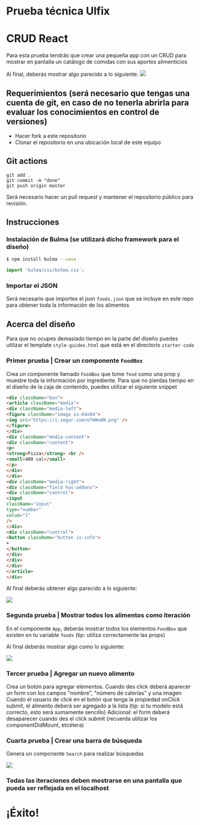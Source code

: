 # Prueba técnica Ulfix
# CRUD React

Para esta prueba tendrás que crear una pequeña app con un CRUD para mostrar en pantalla un catálogo de comidas con sus aportes alimenticios

Al final, deberás mostrar algo parecido a lo siguiente:
![](https://media.giphy.com/media/fH0dyqpPJRvTbiF5rJ/giphy.gif)

## Requerimientos (será necesario que tengas una cuenta de git, en caso de no tenerla abrirla para evaluar los conocimientos en control de versiones)

- Hacer fork a este repositorio
- Clonar el repositorio en una ubicación local de este equipo

## Git actions

```
git add .
git commit -m "done"
git push origin master
```

Será necesario hacer un pull request y mantener el repositorio público para revisión.

## Instrucciones

### Instalación de Bulma (se utilizará dicho framework para el diseño)

```sh
$ npm install bulma --save
```

```javascript
import 'bulma/css/bulma.css';
```

### Importar el JSON
Será necesario que importes el json `foods.json` que se incluye en este repo para obtener toda la información de los alimentos

## Acerca del diseño
Para que no ocupes demasiado tiempo en la parte del diseño puedes utilizar el template `style-guides.html` que está en el directorio `starter-code` 

### Primer prueba | Crear un componente `FoodBox`
Crea un componente llamado `FoodBox` que tome `food` como una prop y muestre toda la información por ingrediente. Para que no pierdas tiempo en el diseño de la caja de contenido, puedes utilizar el siguiente snippet

```html
<div className="box">
<article className="media">
<div className="media-left">
<figure className="image is-64x64">
<img src="https://i.imgur.com/eTmWoAN.png" />
</figure>
</div>
<div className="media-content">
<div className="content">
<p>
<strong>Pizza</strong> <br />
<small>400 cal</small>
</p>
</div>
</div>
<div className="media-right">
<div className="field has-addons">
<div className="control">
<input
className="input"
type="number" 
value="1"
/>
</div>
<div className="control">
<button className="button is-info">
+
</button>
</div>
</div>
</div>
</article>
</div>
```

Al final deberás obtener algo parecido a lo siguiente:

![](https://i.imgur.com/bY9i5Rw.png)

### Segunda prueba | Mostrar todos los alimentos como iteración

En el componente `App`, deberás mostrar todos los elementos `FoodBox` que existen en tu variable `foods` (tip: utiliza correctamente las props)

Al final deberás mostrar algo como lo siguiente:

![](https://i.imgur.com/3TVQJDO.png)

### Tercer prueba | Agregar un nuevo alimento

Crea un botón para agregar elementos.
Cuando des click deberá aparecer un form con los campos "nombre", "número de calorías" y una imagen
Cuando el usuario de click en el botón que tenga la propiedad onClick submit, el alimento deberá ser agregado a la lista (tip: si tu modelo está correcto, esto será sumamente sencillo)
Adicional: el form deberá desaparecer cuando des el click submit (recuerda utilizar los componentDidMount, etcétera)

### Cuarta prueba | Crear una barra de búsqueda 

Genera un componente `Search` para realizar búsquedas

![](https://drive.google.com/open?id=14CyDSHAx0lQ_pj90cEEIFIFrKvNN7DWT)


### Todas las iteraciones deben mostrarse en una pantalla que pueda ser reflejada en el localhost
# ¡Éxito!
